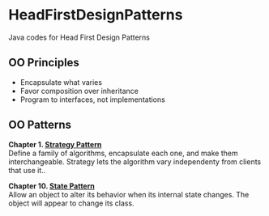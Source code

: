 # HeadFirstDesignPatterns
Java codes for Head First Design Patterns

## OO Principles
* Encapsulate what varies
* Favor composition over inheritance
* Program to interfaces, not implementations

## OO Patterns

**Chapter 1. [Strategy Pattern](./StrategyPattern/src)**<br>
Define a family of algorithms, encapsulate each one, and make them interchangeable.
Strategy lets the algorithm vary independenty from clients that use it..

**Chapter 10. [State Pattern](./StatePattern/src)**<br>
Allow an object to alter its behavior when its internal state changes.
The object will appear to change its class.

